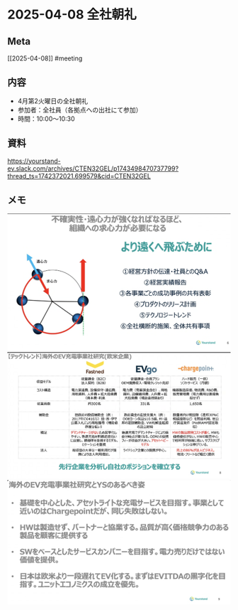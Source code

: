 # 2025-04-08 全社朝礼

## Meta

[[2025-04-08]]
#meeting

## 内容

- 4月第2火曜日の全社朝礼
- 参加者：全社員（各拠点への出社にて参加）
- 時間：10:00～10:30

## 資料

https://yourstand-ev.slack.com/archives/CTEN32GEL/p1743498470737799?thread_ts=1742372021.699579&cid=CTEN32GEL

## メモ

![](i/%E3%82%B9%E3%82%AF%E3%83%AA%E3%83%BC%E3%83%B3%E3%82%B7%E3%83%A7%E3%83%83%E3%83%88%202025-04-08%2010.07.46.png)
![](i/%E3%82%B9%E3%82%AF%E3%83%AA%E3%83%BC%E3%83%B3%E3%82%B7%E3%83%A7%E3%83%83%E3%83%88%202025-04-08%2010.12.28.png)
![](i/%E3%82%B9%E3%82%AF%E3%83%AA%E3%83%BC%E3%83%B3%E3%82%B7%E3%83%A7%E3%83%83%E3%83%88%202025-04-08%2010.13.00.png)